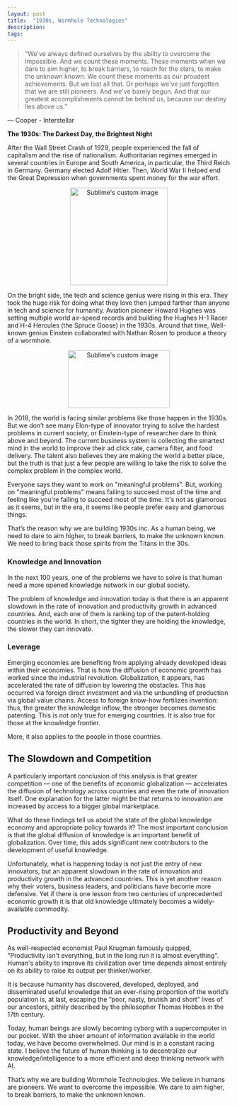 ```yaml
---
layout: post
title:  "1930s, Wormhole Technologies"
description: 
tags: 
---
```



> “We've always defined ourselves by the ability to overcome the impossible. And we count these moments. These moments when we dare to aim higher, to break barriers, to reach for the stars, to make the unknown known. We count these moments as our proudest achievements. But we lost all that. Or perhaps we've just forgotten that we are still pioneers. And we've barely begun. And that our greatest accomplishments cannot be behind us, because our destiny lies above us.”

― Cooper - Interstellar

**The 1930s: The Darkest Day, the Brightest Night**

After the Wall Street Crash of 1929, people experienced the fall of capitalism and the rise of nationalism. Authoritarian regimes emerged in several countries in Europe and South America, in particular, the Third Reich in Germany. Germany elected Adolf Hitler. Then, World War II helped end the Great Depression when governments spent money for the war effort.

<p align="center">
  <img width="220" height="220" src="https://c1.staticflickr.com/5/4813/46023529811_196e22896d_o.jpg" alt="Sublime's custom image"/>
</p>

On the bright side, the tech and science genius were rising in this era. They took the huge risk for doing what they love then jumped farther than anyone in tech and science for humanity. Aviation pioneer Howard Hughes was setting multiple world air-speed records and building the Hughes H-1 Racer and H-4 Hercules (the Spruce Goose) in the 1930s. Around that time, Well-known genius Einstein collaborated with Nathan Rosen to produce a theory of a wormhole.

<p align="center">
  <img width="230" height="130" src="https://c1.staticflickr.com/5/4885/45111914165_a584ff1fd7_o.jpg" alt="Sublime's custom image"/>
</p>

In 2018, the world is facing similar problems like those happen in the 1930s. But we don’t see many Elon-type of innovator trying to solve the hardest problems in current society, or Einstein-type of researcher dare to think above and beyond. The current business system is collecting the smartest mind in the world to improve their ad click rate, camera filter, and food delivery. The talent also believes they are making the world a better place, but the truth is that just a few people are willing to take the risk to solve the complex problem in the complex world.

Everyone says they want to work on "meaningful problems". But, working on "meaningful problems" means failing to succeed most of the time and feeling like you're failing to succeed most of the time. It's not as glamorous as it seems, but in the era, it seems like people prefer easy and glamorous things.

That’s the reason why we are building 1930s inc. As a human being, we need to dare to aim higher, to break barriers, to make the unknown known. We need to bring back those spirits from the Titans in the 30s. 

### Knowledge and Innovation

In the next 100 years, one of the problems we have to solve is that human need a more opened knowledge network in our global society. 

The problem of knowledge and innovation today is that there is an apparent slowdown in the rate of innovation and productivity growth in advanced countries. And, each one of them is ranking top of the patent-holding countries in the world. In short, the tighter they are holding the knowledge, the slower they can innovate.

### Leverage

Emerging economies are benefiting from applying already developed ideas within their economies. That is how the diffusion of economic growth has worked since the industrial revolution. Globalization, it appears, has accelerated the rate of diffusion by lowering the obstacles. This has occurred via foreign direct investment and via the unbundling of production via global value chains. Access to foreign know-how fertilizes invention: thus, the greater the knowledge inflow, the stronger becomes domestic patenting. This is not only true for emerging countries. It is also true for those at the knowledge frontier.

More, it also applies to the people in those countries.

## The Slowdown and Competition

A particularly important conclusion of this analysis is that greater competition — one of the benefits of economic globalization — accelerates the diffusion of technology across countries and even the rate of innovation itself. One explanation for the latter might be that returns to innovation are increased by access to a bigger global marketplace.

What do these findings tell us about the state of the global knowledge economy and appropriate policy towards it? The most important conclusion is that the global diffusion of knowledge is an important benefit of globalization. Over time, this adds significant new contributors to the development of useful knowledge. 

Unfortunately, what is happening today is not just the entry of new innovators, but an apparent slowdown in the rate of innovation and productivity growth in the advanced countries. This is yet another reason why their voters, business leaders, and politicians have become more defensive. Yet if there is one lesson from two centuries of unprecedented economic growth it is that old knowledge ultimately becomes a widely-available commodity. 

## Productivity and Beyond

As well-respected economist Paul Krugman famously quipped, "Productivity isn't everything, but in the long run it is almost everything”. Human's ability to improve its civilization over time depends almost entirely on its ability to raise its output per thinker/worker. 

It is because humanity has discovered, developed, deployed, and disseminated useful knowledge that an ever-rising proportion of the world’s population is, at last, escaping the “poor, nasty, brutish and short” lives of our ancestors, pithily described by the philosopher Thomas Hobbes in the 17th century.

Today, human beings are slowly becoming cyborg with a supercomputer in our pocket. With the sheer amount of information available in the world today, we have become overwhelmed. Our mind is in a constant racing state. I believe the future of human thinking is to decentralize our knowledge/intelligence to a more efficient and deep thinking network with AI.

That’s why we are building Wormhole Technologies. We believe in humans are pioneers. We want to overcome the impossible. We dare to aim higher, to break barriers, to make the unknown known. 

